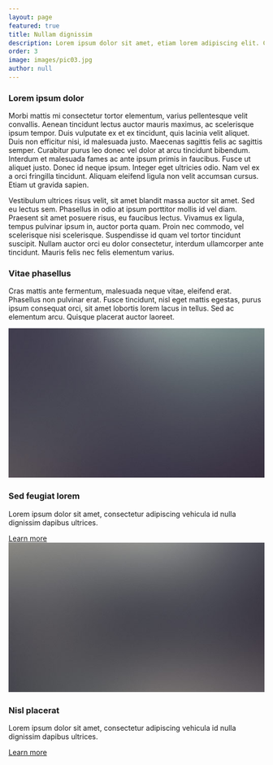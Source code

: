 ```yaml
---
layout: page
featured: true
title: Nullam dignissim
description: Lorem ipsum dolor sit amet, etiam lorem adipiscing elit. Cras turpis ante, nullam sit amet turpis non, sollicitudin posuere urna. Mauris id tellus arcu. Nunc vehicula id nulla dignissim dapibus. Nullam ultrices, neque et faucibus viverra, ex nulla cursus.
order: 3
image: images/pic03.jpg
author: null
---
```

<h3 class="major">Lorem ipsum dolor</h3>
<p>Morbi mattis mi consectetur tortor elementum, varius pellentesque velit convallis. Aenean tincidunt lectus auctor mauris maximus, ac scelerisque ipsum tempor. Duis vulputate ex et ex tincidunt, quis lacinia velit aliquet. Duis non efficitur nisi, id malesuada justo. Maecenas sagittis felis ac sagittis semper. Curabitur purus leo donec vel dolor at arcu tincidunt bibendum. Interdum et malesuada fames ac ante ipsum primis in faucibus. Fusce ut aliquet justo. Donec id neque ipsum. Integer eget ultricies odio. Nam vel ex a orci fringilla tincidunt. Aliquam eleifend ligula non velit accumsan cursus. Etiam ut gravida sapien.</p>

<p>Vestibulum ultrices risus velit, sit amet blandit massa auctor sit amet. Sed eu lectus sem. Phasellus in odio at ipsum porttitor mollis id vel diam. Praesent sit amet posuere risus, eu faucibus lectus. Vivamus ex ligula, tempus pulvinar ipsum in, auctor porta quam. Proin nec commodo, vel scelerisque nisi scelerisque. Suspendisse id quam vel tortor tincidunt suscipit. Nullam auctor orci eu dolor consectetur, interdum ullamcorper ante tincidunt. Mauris felis nec felis elementum varius.</p>

<h3 class="major">Vitae phasellus</h3>
<p>Cras mattis ante fermentum, malesuada neque vitae, eleifend erat. Phasellus non pulvinar erat. Fusce tincidunt, nisl eget mattis egestas, purus ipsum consequat orci, sit amet lobortis lorem lacus in tellus. Sed ac elementum arcu. Quisque placerat auctor laoreet.</p>

<section class="features">
<article>
<a href="#" class="image"><img src="../images/pic04.jpg" alt="" /></a>
<h3 class="major">Sed feugiat lorem</h3>
<p>Lorem ipsum dolor sit amet, consectetur adipiscing vehicula id nulla dignissim dapibus ultrices.</p>
<a href="#" class="special">Learn more</a>
</article>
<article>
<a href="#" class="image"><img src="../images/pic05.jpg" alt="" /></a>
<h3 class="major">Nisl placerat</h3>
<p>Lorem ipsum dolor sit amet, consectetur adipiscing vehicula id nulla dignissim dapibus ultrices.</p>
<a href="#" class="special">Learn more</a>
</article>
</section>

